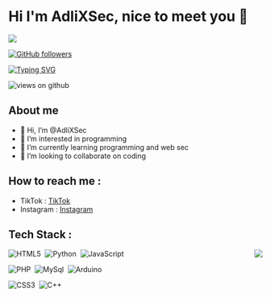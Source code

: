 # Hi I'm AdliXSec, nice to meet you 👋

<img src="https://profile-counter.glitch.me/AdliXSec/count.svg">

[![GitHub followers](https://img.shields.io/github/followers/AdliXSec.svg?style=social&label=Followers)](https://github.com/AdliXSec?tab=followers)

[![Typing SVG](https://readme-typing-svg.herokuapp.com?font=Architects+Daughter&color=BLUE&size=30&lines=Hey!+It's+Adli!;I'm+a+Junior+Programmer...;I'm+also+learn+Web+Developer;And+I'm+a+from+Indonesia)](https://git.io/typing-svg)

<img src="https://komarev.com/ghpvc/?username=AdliXSec&label=Views&color=brightgreen&style=flat-square" alt="views on github" />

## About me

- 👋 Hi, I’m @AdliXSec
- 👀 I’m interested in programming
- 🌱 I’m currently learning programming and web sec
- 💙 I’m looking to collaborate on coding

## How to reach me :
- TikTok    : [TikTok](https://www.tiktok.com/@dlixonly._)
- Instagram    : [Instagram](https://www.instagram.com/)

## Tech Stack :
<img src="https://raw.githubusercontent.com/vitasha10/vitasha10/master/assets/Night-Coding.gif" align="right">


![HTML5](https://img.shields.io/badge/HTML5-%2311141f?style=flat&logo=html5&logoColor=%23E34F26)&nbsp;
![Python](https://img.shields.io/badge/Python-%2311141f?style=flat&logo=python&logoColor=%23007ACC)&nbsp;
![JavaScript](https://img.shields.io/badge/JS-%2311141f?style=flat&logo=javascript&logoColor=yellow)&nbsp;

![PHP](https://img.shields.io/badge/PHP-%2311141f?style=flat&logo=php&logoColor=%23777BB4)&nbsp;
![MySql](https://img.shields.io/badge/MySql-%2311141f?style=flat&logo=mysql&logoColor=white)&nbsp;
![Arduino](https://img.shields.io/badge/Arduino-%2311141f?style=flat&logo=arduino&logoColor=cyan)&nbsp;

![CSS3](https://img.shields.io/badge/CSS3-%2311141f?style=flat&logo=css3&logoColor=1572B6)&nbsp;
![C++](https://img.shields.io/badge/++-%2311141f?style=flat&logo=c&logoColor=1572B6)&nbsp;
<!---
AdliXSec/AdliXSec is a ✨ special ✨ repository because its `README.md` (this file) appears on your GitHub profile.
You can click the Preview link to take a look at your changes.
--->

